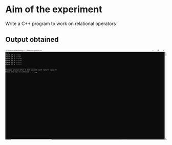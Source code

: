 # Aim of the experiment
Write a C++ program to work on relational operators

## Output obtained

![output](ROout.png)
